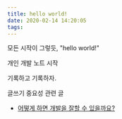 ```yaml
---
title: hello world!
date: 2020-02-14 14:20:05
tags:
---
```


모든 시작이 그렇듯,  "hello world!"

개인 개발 노트 시작

기록하고 기록하자.

>
글쓰기 중요성 관련 글
- [어떻게 하면 개발을 잘할 수 있을까요?](https://www.popit.kr/%EC%96%B4%EB%96%BB%EA%B2%8C-%ED%95%98%EB%A9%B4-%EA%B0%9C%EB%B0%9C%EC%9D%84-%EC%9E%98%ED%95%A0-%EC%88%98-%EC%9E%88%EC%9D%84%EA%B9%8C%EC%9A%94/)

